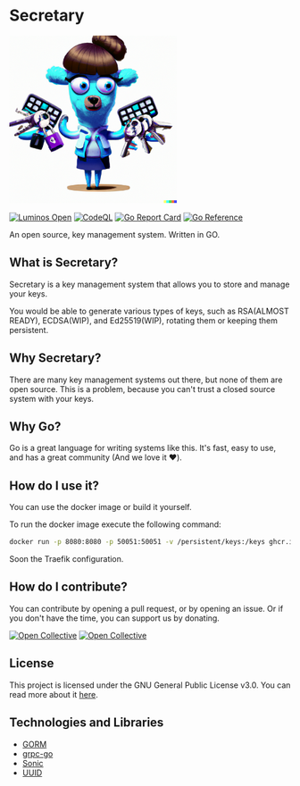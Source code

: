 # Secretary

<img src="https://raw.githubusercontent.com/luminos-company/secretary/main/.github/assets/temp_logo.png" width="300">

[![Luminos Open](https://img.shields.io/badge/Luminos%20Open-TIP-red)](https://github.com/luminos-company/secretary/actions/workflows/codeql.yml)
[![CodeQL](https://github.com/luminos-company/secretary/actions/workflows/codeql.yml/badge.svg)](https://github.com/luminos-company/secretary/actions/workflows/codeql.yml)
[![Go Report Card](https://goreportcard.com/badge/github.com/luminos-company/secretary)](https://goreportcard.com/report/github.com/luminos-company/secretary)
[![Go Reference](https://pkg.go.dev/badge/github.com/luminos-company/secretary.svg)](https://pkg.go.dev/github.com/luminos-company/secretary)


An open source, key management system. Written in GO.

## What is Secretary?
Secretary is a key management system that allows you to store and manage your keys.

You would be able to generate various types of keys, such as RSA(ALMOST READY), ECDSA(WIP), and Ed25519(WIP), rotating them or keeping them persistent.

## Why Secretary?
There are many key management systems out there, but none of them are open source. This is a problem, because you can't trust a closed source system with your keys.

## Why Go?
Go is a great language for writing systems like this. It's fast, easy to use, and has a great community (And we love it ❤️).

## How do I use it?
You can use the docker image or build it yourself.

To run the docker image execute the following command:
```bash
docker run -p 8080:8080 -p 50051:50051 -v /persistent/keys:/keys ghcr.io/luminos-company/secretary:main
```

Soon the Traefik configuration.

## How do I contribute?
You can contribute by opening a pull request, or by opening an issue.
Or if you don't have the time, you can support us by donating.

[![Open Collective](https://opencollective.com/secretary/tiers/backers.svg)](https://opencollective.com/secretary/)
[![Open Collective](https://opencollective.com/secretary/tiers/sponsors.svg)](https://opencollective.com/secretary/)  

## License
This project is licensed under the GNU General Public License v3.0. You can read more about it [here](LICENSE).

## Technologies and Libraries
- [GORM](https://gorm.io/)
- [grpc-go](https://github.com/grpc/grpc-go)
- [Sonic](https://github.com/bytedance/sonic)
- [UUID](github.com/google/uuid)
